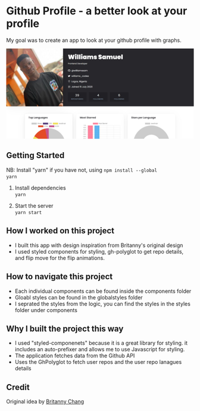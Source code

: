 # Github Profile - a better look at your profile

My goal was to create an app to look at your github profile with graphs.

![](screenshot.png)

## Getting Started

NB: Install "yarn" if you have not, using
<code>npm install --global yarn</code>

1. Install dependencies <br>
   <code>yarn</code>

2. Start the server <br>
   <code>yarn start</code>

## How I worked on this project

-   I built this app with design inspiration from Britanny's original design
-   I used styled components for styling, gh-polyglot to get repo details, and flip move for the flip animations.

## How to navigate this project

-   Each individual components can be found inside the components folder
-   Gloabl styles can be found in the globalstyles folder
-   I seprated the styles from the logic, you can find the styles in the styles folder under components

## Why I built the project this way

-   I used "styled-componenets" because it is a great library for styling. it includes an auto-prefixer and allows me to use Javascript for styling.
-   The application fetches data from the Github API
-   Uses the GhPolyglot to fetch user repos and the user repo lanagues details

## Credit

Original idea by [Britanny Chang](https://github.com/bchiang7/octoprofile)
